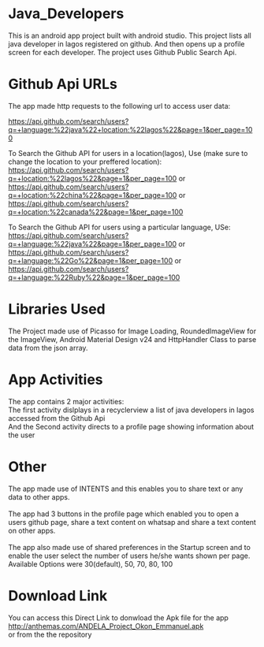 # Java_Developers
This is an android app project built with android studio. This project lists all java developer in lagos registered on github. And then opens up a profile screen for each developer. The project uses Github Public Search Api.
# Github Api URLs
The app made http requests to the following url to access user data: 

https://api.github.com/search/users?q=+language:%22java%22+location:%22lagos%22&page=1&per_page=100

To Search the Github API for users in a location(lagos), Use (make sure to change the location to your preffered location): <br>
https://api.github.com/search/users?q=+location:%22lagos%22&page=1&per_page=100 or <br>
https://api.github.com/search/users?q=+location:%22china%22&page=1&per_page=100 or<br>
https://api.github.com/search/users?q=+location:%22canada%22&page=1&per_page=100

To Search the Github API for users using a particular language, USe: <br>
https://api.github.com/search/users?q=+language:%22java%22&page=1&per_page=100 or <br>
https://api.github.com/search/users?q=+language:%22Go%22&page=1&per_page=100 or <br>
https://api.github.com/search/users?q=+language:%22Ruby%22&page=1&per_page=100

# Libraries Used
The Project made use of Picasso for Image Loading, RoundedImageView for the ImageView, Android Material Design v24 and HttpHandler Class to
parse data from the json array.

# App Activities
The app contains 2 major activities: <br>
The first activity dislplays in a recyclerview a list of java developers in lagos accessed from the Github Api <br>
And the Second activity directs to a profile page showing information about the user

# Other
The app made use of INTENTS and this enables you to share text or any data to other apps. <br> <br>
The app had 3 buttons in the profile page which enabled you to open a users github page, 
share a text content on whatsap and share a text content on other apps. <br> <br>
The app also made use of shared preferences in the Startup screen and to
enable the user select the number of users he/she wants shown per page. Available Options were 30(default), 50, 70, 80, 100

# Download Link
You can access this Direct Link to donwload the Apk file for the app <br>
http://anthemas.com/ANDELA_Project_Okon_Emmanuel.apk <br>
or from the the repository

